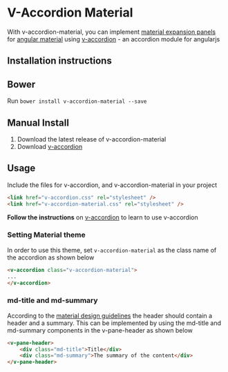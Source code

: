 # V-Accordion Material
With v-accordion-material, you can implement [material expansion panels](https://material.io/guidelines/components/expansion-panels.html) for [angular material](https://material.angularjs.org) using [v-accordion](https://github.com/LukaszWatroba/v-accordion) - an accordion module for angularjs

## Installation instructions

## Bower
Run `bower install v-accordion-material --save`

## Manual Install
1. Download the latest release of v-accordion-material
2. Download [v-accordion](https://github.com/LukaszWatroba/v-accordion)

## Usage
Include the files for v-accordion, and v-accordion-material in your project

```html
<link href="v-accordion.css" rel="stylesheet" />
<link href="v-accordion-material.css" rel="stylesheet" />
```

**Follow the instructions** on [v-accordion](https://github.com/LukaszWatroba/v-accordion) to learn to use v-accordion

### Setting Material theme
In order to use this theme, set `v-accordion-material` as the class name of the accordion as shown below

```html
<v-accordion class="v-accordion-material">
...
</v-accordion>
```
### md-title and md-summary
According to the [material design guidelines](https://material.io/guidelines/components/expansion-panels.html) the header should contain a header and a summary. This can be implemented by using the md-title and md-summary components in the v-pane-header as shown below

```html
<v-pane-header>
	<div class="md-title">Title</div>
	<div class="md-summary">The summary of the content</div>
</v-pane-header>
```